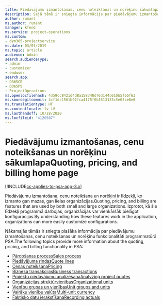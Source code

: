 ```yaml
---
title: Piedāvājumu izmantošanas, cenu noteikšanas un norēķinu sākumlapa
description: Šajā tēmā ir sniegta informācija par piedāvājumu izmantošanu, cenu noteikšanu un norēķiniem.
author: rumant
ms.author: rumant
manager: kfend
ms.service: project-operations
ms.custom:
- dyn365-projectservice
ms.date: 03/01/2019
ms.topic: article
audience: Admin
search.audienceType:
- admin
- customizer
- enduser
search.app:
- D365CE
- D365PS
- ProjectOperations
ms.openlocfilehash: 4d59cc8421d4d8a158340d76d144b610b5f65f63
ms.sourcegitcommit: 4cf1dc1561b92fca4175f0b3813133c5e63ce8e6
ms.translationtype: HT
ms.contentlocale: lv-LV
ms.lasthandoff: 10/28/2020
ms.locfileid: "4120507"
---
```

# <a name="quoting-pricing-and-billing-home-page"></a><span data-ttu-id="8f425-103">Piedāvājumu izmantošanas, cenu noteikšanas un norēķinu sākumlapa</span><span class="sxs-lookup"><span data-stu-id="8f425-103">Quoting, pricing, and billing home page</span></span>

[!INCLUDE[cc-applies-to-psa-app-3.x](../includes/cc-applies-to-psa-app-3x.md)]

<span data-ttu-id="8f425-104">Piedāvājumu izmantošana, cenu noteikšana un norēķini ir līdzekļi, ko izmanto gan mazas, gan lielas organizācijas.</span><span class="sxs-lookup"><span data-stu-id="8f425-104">Quoting, pricing, and billing are features that are used by both small and large organizations.</span></span> <span data-ttu-id="8f425-105">Izprotot, kā šie līdzekļi programmā darbojas, organizācijas var vienkāršāk pielāgot konfigurācijas.</span><span class="sxs-lookup"><span data-stu-id="8f425-105">By understanding how these features work in the application, organizations can more easily customize configurations.</span></span>

<span data-ttu-id="8f425-106">Nākamajās tēmās ir sniegta plašāka informācija par piedāvājumu izmantošanas, cenu noteikšanas un norēķinu funkcionalitāti programmatūrā PSA.</span><span class="sxs-lookup"><span data-stu-id="8f425-106">The following topics provide more information about the quoting, pricing, and billing functionality in PSA:</span></span>

- [<span data-ttu-id="8f425-107">Pārdošanas process</span><span class="sxs-lookup"><span data-stu-id="8f425-107">Sales process</span></span>](basic-sales-process.md)
- [<span data-ttu-id="8f425-108">Piedāvājuma rindas</span><span class="sxs-lookup"><span data-stu-id="8f425-108">Quote lines</span></span>](basic-quote-lines.md)
- [<span data-ttu-id="8f425-109">Cenas noteikšana</span><span class="sxs-lookup"><span data-stu-id="8f425-109">Pricing</span></span>](basic-pricing.md)
- [<span data-ttu-id="8f425-110">Biznesa transakcijas</span><span class="sxs-lookup"><span data-stu-id="8f425-110">Business transactions</span></span>](basic-business-transactions.md)
- [<span data-ttu-id="8f425-111">Projektu piedāvājumu analizēšana</span><span class="sxs-lookup"><span data-stu-id="8f425-111">Analyzing project quotes</span></span>](basic-analyzing-quotes.md)
- [<span data-ttu-id="8f425-112">Organizācijas struktūrvienības</span><span class="sxs-lookup"><span data-stu-id="8f425-112">Organizational units</span></span>](advanced-organizational.md)
- [<span data-ttu-id="8f425-113">Vienību grupas un vienības</span><span class="sxs-lookup"><span data-stu-id="8f425-113">Unit groups and units</span></span>](advanced-units.md)
- [<span data-ttu-id="8f425-114">Vairāku vienību valūta</span><span class="sxs-lookup"><span data-stu-id="8f425-114">Multi-unit currency</span></span>](advanced-currency.md)
- [<span data-ttu-id="8f425-115">Faktisko datu ierakstīšana</span><span class="sxs-lookup"><span data-stu-id="8f425-115">Recording actuals</span></span>](advanced-actuals.md)

